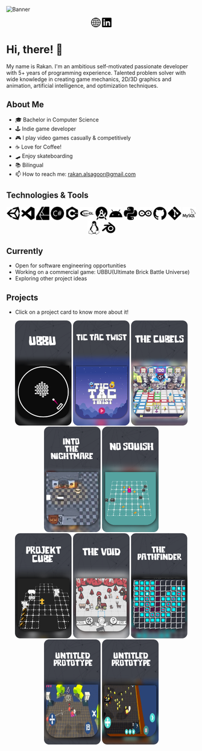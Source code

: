 <!-- Banner -->
![Banner](https://user-images.githubusercontent.com/57303814/101210757-de3d0780-362a-11eb-9aab-6a40b7b3947b.png) 


 <p align="center">
 <a href="https://rakandev.me"><img src="./Icons/website.svg" width="25px"></a>
 <a href="https://linkedin.com/in/rakandev"><img src="./Icons/linkedin.svg" width="25px"></a>
 <p>
 






<!-- Intro -->
# Hi, there! 👋
 My name is Rakan. I'm an ambitious self-motivated passionate developer with 5+ years of programming experience. Talented problem solver with wide knowledge in creating game mechanics, 2D/3D graphics and animation, artificial intelligence, and optimization techniques.
 
 
 
 
<!-- About Me -->
##  About Me
 - 🎓 Bachelor in Computer Science
 - 🕹️ Indie game developer
 - 🎮 I play video games casually & competitively
 - ☕ Love for Coffee!
 - 🛹 Enjoy skateboarding
 - 📚 Bilingual
 - 📫 How to reach me: rakan.alsagoor@gmail.com
 
 
 
 
<!-- Technologies & Tools -->
## Technologies & Tools 
<p align="center">
  <img src= "./Icons/unity.svg" width="35px">
  <img src= "./Icons/visualstudiocode.svg" width="35px">
  <img src= "./Icons/affinitydesigner.svg" width="35px">
  <img src= "./Icons/csharp.svg" width="35px">
  <img src= "./Icons/cplusplus.svg" width="35px">
  <img src= "./Icons/opengl.svg" width="35px">
  <img src= "./Icons/androidstudio.svg" width="35px">
  <img src= "./Icons/android.svg" width="35px">
  <img src= "./Icons/python.svg" width="35px">
  <img src= "./Icons/arduino.svg" width="35px">
 <img src= "./Icons/github.svg" width="35px">
 <img src= "./Icons/git.svg" width="35px">
 <img src= "./Icons/mysql.svg" width="35px">
 <img src= "./Icons/linux.svg" width="35px">
 <img src= "./Icons/blender.svg" width="35px">
</p>



<!-- Currently -->
##  Currently
- Open for software engineering opportunities 
- Working on a commercial game: UBBU(Ultimate Brick Battle Universe)
- Exploring other project ideas


<!-- Projects -->
## Projects
 - Click on a project card to know more about it!
 <p align="center">
  <a href="https://rakandev.me"><img src="./Cards/UBBUCard.png" width="150px"></a>
  <a href="https://github.com/rakansu/TicTacTwist"><img src="./Cards/TicTacTwistCard.png" width="150px"></a>
  <a href="https://github.com/rakansu/TheCubels-Info"><img src="./Cards/TheCubelsCard.png" width="150px"></a>
  <a href="https://github.com/rakansu/IntoTheNightmares-Info"><img src="./Cards/IntoTheNightmareCard.png" width="150px"></a>
  <a href="https://github.com/rakansu/NOSquish-Info"><img src="./Cards/NOSquish.png" width="150px"></a> 
  <br />
  <a href="https://github.com/rakansu/ProjektCube-Info"><img src="./Cards/ProjektCubeCard.png" width="150px"></a>
  <a href="https://github.com/rakansu/TheVoid-Info"><img src="./Cards/TheVoidCard.png" width="150px"></a>
  <a href="https://github.com/rakansu/ThePathfinder"><img src="./Cards/ThePathfinderCard.png" width="150px"></a>
  <a href="https://github.com/rakansu/UntitledPrototypeI-Info"><img src="./Cards/UntitledPrototype1.png" width="150px"></a>
  <a href="https://rakandev.me"><img src="./Cards/UntitledPrototype2.png" width="150px"></a>
 <p>





<!--
**rakansu/rakansu** is a ✨ _special_ ✨ repository because its `README.md` (this file) appears on your GitHub profile.

Here are some ideas to get you started:

- 🔭 I’m currently working on ...
- 🌱 I’m currently learning ...
- 👯 I’m looking to collaborate on ...
- 🤔 I’m looking for help with ...
- 💬 Ask me about ...
- 📫 How to reach me: ...
- 😄 Pronouns: ...
- ⚡ Fun fact: ...
-->
